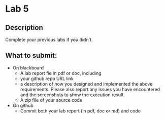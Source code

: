 # Lab 5
## Description
Complete your previous labs if you didn't. 
## What to submit: 
- On blackboard
  - A lab report fie in pdf or doc, including 
   - your github repo URL link
   - a description of how you designed and implemented the above requirements. Please also report any issues you have encountered and the screenshots to show the execution result.
  - A zip file of your source code
- On github
  - Commit both your lab report (in pdf, doc or md) and code
